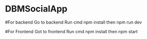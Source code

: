 # DBMSocialApp

#For backend
Go to backend 
Run cmd npm install then
npm run dev

#For Frontend
Got to frontend
Run cmd npm install then
npm start
